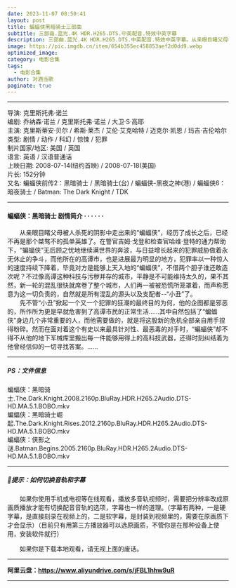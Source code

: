 ```yaml
---
date: 2023-11-07 08:50:41
layout: post
title: 蝙蝠侠黑暗骑士三部曲
subtitle: 三部曲.蓝光.4K HDR.H265.DTS.中英配音.特效中英字幕
description: 三部曲.蓝光.4K HDR.H265.DTS.中英配音.特效中英字幕。从亲眼目睹父母被人杀死的阴影中走出来的“蝙蝠侠”，经历了成长之后，已经不再是那个桀骜不的孤单英雄了。在警官吉姆·戈登和检查官哈维·登特的通力帮助下，“蝙蝠侠”无后顾之忧地继续满世界的奔波......
image: https://pic.imgdb.cn/item/654b355ec458853aef2d0dd9.webp
optimized_image: 
category: 电影合集
tags:
  - 电影合集
author: 对酒当歌
paginate: true
---
```


---

导演: 克里斯托弗·诺兰  
编剧: 乔纳森·诺兰 / 克里斯托弗·诺兰 / 大卫·S·高耶  
主演: 克里斯蒂安·贝尔 / 希斯·莱杰 / 艾伦·艾克哈特 / 迈克尔·凯恩 / 玛吉·吉伦哈尔  
类型: 剧情 / 动作 / 科幻 / 惊悚 / 犯罪  
制片国家/地区: 美国 / 英国  
语言: 英语 / 汉语普通话  
上映日期: 2008-07-14(纽约首映) / 2008-07-18(美国)  
片长: 152分钟  
又名: 蝙蝠侠前传2：黑暗骑士 / 黑暗骑士(台) / 蝙蝠侠-黑夜之神(港) / 蝙蝠侠6：暗夜骑士 / Batman: The Dark Knight / TDK  

---

#### 蝙蝠侠：黑暗骑士 剧情简介 · · · · · ·

　　从亲眼目睹父母被人杀死的阴影中走出来的“蝙蝠侠”，经历了成长之后，已经不再是那个桀骜不的孤单英雄了。在警官吉姆·戈登和检查官哈维·登特的通力帮助下，“蝙蝠侠”无后顾之忧地继续满世界的奔波，与日益增长起来的犯罪威胁做着永无休止的争斗，而他所在的高谭市，也是进展最为明显的地方，犯罪率以一种惊人的速度持续下降着，毕竟对方是能够上天入地的“蝙蝠侠”，不借两个胆子谁还敢造次呢？不过像高谭这种科技与污秽并存的城市，平静是不可能维持太久的，果不其然，新一轮的混乱很快就席卷了整个城市，人们再一被被恐慌所笼罩着，而声称愿意为这一切负责的，自然就是所有混乱的源头以及支配者--“小丑”了。  
　　先不管“小丑”掀起一个又一个犯罪的狂潮的最终目的为何，他的企图都是邪恶的，所作所为更是早就危害到了高谭市民的正常生活……其中自然包括了“蝙蝠侠”身边几个非常重要的人，而他需要做的，就是将这股新的危机全部亲自用手捏得粉碎。然而在面对着这个有史以来最具针对性、最恶毒的对手时，“蝙蝠侠”却不得不从他的地下军械库里搬出每一件能够用得上的高科技武器，还得时刻纠结着为他曾经信仰的一切寻找答案。......

---

##### PS：文件信息

蝙蝠侠：黑暗骑士.The.Dark.Knight.2008.2160p.BluRay.HDR.H265.2Audio.DTS-HD.MA.5.1.BOBO.mkv  
蝙蝠侠：黑暗骑士崛起.The.Dark.Knight.Rises.2012.2160p.BluRay.HDR.H265.2Audio.DTS-HD.MA.5.1.BOBO.mkv  
蝙蝠侠：侠影之谜.Batman.Begins.2005.2160p.BluRay.HDR.H265.2Audio.DTS-HD.MA.5.1.BOBO.mkv  

---

##### 🔔提示：如何切换音轨和字幕

　　如果你使用手机或电视等在线观看，播放多音轨视频时，需要把分辨率改成原画质播放才能有切换配音音轨的选项，字幕也一样的道理。（字幕有两种，一是硬字幕，是直接刻录在视频上的，二是软字幕，是封装到视频里的，需要在原画质下才会显示）（目前只有用第三方播放器可以选原画质，不管你是在那种设备上使用，安装软件就行）

　　如果你是下载本地观看，请无视上面的废话。

---

**阿里云盘：<https://www.aliyundrive.com/s/jFBL1hhw9uR>**

---
